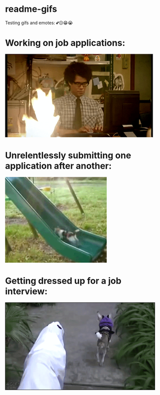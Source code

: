 # readme-gifs

Testing gifs and emotes: 💕😔😁😭

# Working on job applications:

<img src="https://github.com/Mary-Tyler-Moore/readme-gifs/blob/master/random/busy.gif?raw=true" />

<br/>

# Unrelentlessly submitting one application after another:

<img src="https://github.com/Mary-Tyler-Moore/readme-gifs/blob/master/random/fml.gif?raw=true" />

<br/>

# Getting dressed up for a job interview:

<img src="https://github.com/Mary-Tyler-Moore/readme-gifs/blob/master/random/dog.gif?raw=true" />
